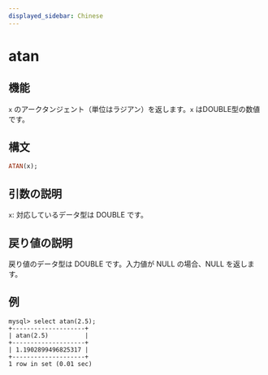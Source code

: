 ```yaml
---
displayed_sidebar: Chinese
---
```


# atan

## 機能

`x` のアークタンジェント（単位はラジアン）を返します。`x` はDOUBLE型の数値です。

## 構文

```Haskell
ATAN(x);
```

## 引数の説明

`x`: 対応しているデータ型は DOUBLE です。

## 戻り値の説明

戻り値のデータ型は DOUBLE です。入力値が NULL の場合、NULL を返します。

## 例

```Plain Text
mysql> select atan(2.5);
+--------------------+
| atan(2.5)          |
+--------------------+
| 1.1902899496825317 |
+--------------------+
1 row in set (0.01 sec)
```
